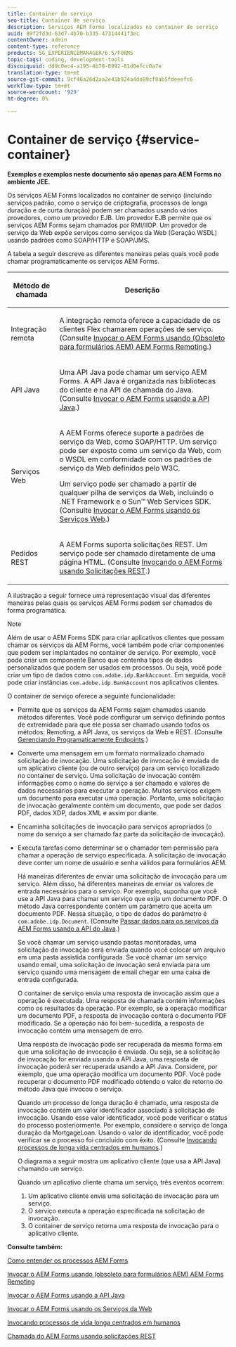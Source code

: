 ```yaml
---
title: Container de serviço
seo-title: Container de serviço
description: Serviços AEM Forms localizados no container de serviço
uuid: 89f2fd3d-63d7-4b70-b335-47314441f3ec
contentOwner: admin
content-type: reference
products: SG_EXPERIENCEMANAGER/6.5/FORMS
topic-tags: coding, development-tools
discoiquuid: dd9c0ec4-a195-4b78-8992-81d0efcc0a7e
translation-type: tm+mt
source-git-commit: 9cf46a26d2aa2e41b924a4de89cf8ab5fdeeefc6
workflow-type: tm+mt
source-wordcount: '929'
ht-degree: 0%

---
```



# Container de serviço {#service-container}

**Exemplos e exemplos neste documento são apenas para AEM Forms no ambiente JEE.**

Os serviços AEM Forms localizados no container de serviço (incluindo serviços padrão, como o serviço de criptografia, processos de longa duração e de curta duração) podem ser chamados usando vários provedores, como um provedor EJB. Um provedor EJB permite que os serviços AEM Forms sejam chamados por RMI/IIOP. Um provedor de serviço da Web expõe serviços como serviços da Web (Geração WSDL) usando padrões como SOAP/HTTP e SOAP/JMS.

A tabela a seguir descreve as diferentes maneiras pelas quais você pode chamar programaticamente os serviços AEM Forms.

<table>
 <thead>
  <tr>
   <th><p>Método de chamada</p></th>
   <th><p>Descrição</p></th>
  </tr>
 </thead>
 <tbody>
  <tr>
   <td><p>Integração remota</p></td>
   <td><p>A integração remota oferece a capacidade de os clientes Flex chamarem operações de serviço. (Consulte <a href="/help/forms/developing/invoking-aem-forms-using-remoting.md#invoking-aem-forms-using-remoting">Invocar o AEM Forms usando (Obsoleto para formulários AEM) AEM Forms Remoting</a>.)</p></td>
  </tr>
  <tr>
   <td><p>API Java</p></td>
   <td><p>Uma API Java pode chamar um serviço AEM Forms. A API Java é organizada nas bibliotecas do cliente e na API de chamada do Java. (Consulte <a href="/help/forms/developing/invoking-aem-forms-using-java.md#invoking-aem-forms-using-the-java-api">Invocar o AEM Forms usando a API Java</a>.)</p></td>
  </tr>
  <tr>
   <td><p>Serviços Web</p></td>
   <td><p>A AEM Forms oferece suporte a padrões de serviço da Web, como SOAP/HTTP. Um serviço pode ser exposto como um serviço da Web, com o WSDL em conformidade com os padrões de serviço da Web definidos pelo W3C.</p><p>Um serviço pode ser chamado a partir de qualquer pilha de serviços da Web, incluindo o .NET Framework e o Sun™ Web Services SDK. (Consulte <a href="/help/forms/developing/invoking-aem-forms-using-web.md#invoking-aem-forms-using-web-services">Invocar o AEM Forms usando os Serviços Web</a>.)</p></td>
  </tr>
  <tr>
   <td><p>Pedidos REST</p></td>
   <td><p>A AEM Forms suporta solicitações REST. Um serviço pode ser chamado diretamente de uma página HTML. (Consulte <a href="/help/forms/developing/invoking-aem-forms-using-rest.md#invoking-aem-forms-using-rest-requests">Invocando o AEM Forms usando Solicitações REST</a>.)</p></td>
  </tr>
 </tbody>
</table>

A ilustração a seguir fornece uma representação visual das diferentes maneiras pelas quais os serviços AEM Forms podem ser chamados de forma programática.

>[!NOTE]
>
>Além de usar o AEM Forms SDK para criar aplicativos clientes que possam chamar os serviços da AEM Forms, você também pode criar componentes que podem ser implantados no container de serviço. Por exemplo, você pode criar um componente Banco que contenha tipos de dados personalizados que podem ser usados em processos. Ou seja, você pode criar um tipo de dados como `com.adobe.idp.BankAccount`. Em seguida, você pode criar instâncias `com.adobe.idp.BankAccount` nos aplicativos clientes.

O container de serviço oferece a seguinte funcionalidade:

* Permite que os serviços da AEM Forms sejam chamados usando métodos diferentes. Você pode configurar um serviço definindo pontos de extremidade para que ele possa ser chamado usando todos os métodos: Remoting, a API Java, os serviços da Web e REST. (Consulte [Gerenciando Programaticamente Endpoints](/help/forms/developing/programmatically-endpoints.md#programmatically-managing-endpoints).)
* Converte uma mensagem em um formato normalizado chamado solicitação de invocação. Uma solicitação de invocação é enviada de um aplicativo cliente (ou de outro serviço) para um serviço localizado no container de serviço. Uma solicitação de invocação contém informações como o nome do serviço a ser chamado e valores de dados necessários para executar a operação. Muitos serviços exigem um documento para executar uma operação. Portanto, uma solicitação de invocação geralmente contém um documento, que pode ser dados PDF, dados XDP, dados XML e assim por diante.
* Encaminha solicitações de invocação para serviços apropriados (o nome do serviço a ser chamado faz parte da solicitação de invocação).
* Executa tarefas como determinar se o chamador tem permissão para chamar a operação de serviço especificada. A solicitação de invocação deve conter um nome de usuário e senha válidos para formulários AEM.

   Há maneiras diferentes de enviar uma solicitação de invocação para um serviço. Além disso, há diferentes maneiras de enviar os valores de entrada necessários para o serviço. Por exemplo, suponha que você use a API Java para chamar um serviço que exija um documento PDF. O método Java correspondente contém um parâmetro que aceita um documento PDF. Nessa situação, o tipo de dados do parâmetro é `com.adobe.idp.Document`. (Consulte [Passar dados para os serviços da AEM Forms usando a API do Java](/help/forms/developing/invoking-aem-forms-using-java.md#passing-data-to-aem-forms-services-using-the-java-api).)

   Se você chamar um serviço usando pastas monitoradas, uma solicitação de invocação será enviada quando você colocar um arquivo em uma pasta assistida configurada. Se você chamar um serviço usando email, uma solicitação de invocação será enviada para um serviço quando uma mensagem de email chegar em uma caixa de entrada configurada.

   O container de serviço envia uma resposta de invocação assim que a operação é executada. Uma resposta de chamada contém informações como os resultados da operação. Por exemplo, se a operação modificar um documento PDF, a resposta de invocação conterá o documento PDF modificado. Se a operação não foi bem-sucedida, a resposta de invocação contém uma mensagem de erro.

   Uma resposta de invocação pode ser recuperada da mesma forma em que uma solicitação de invocação é enviada. Ou seja, se a solicitação de invocação for enviada usando a API Java, uma resposta de invocação poderá ser recuperada usando a API Java. Considere, por exemplo, que uma operação modifica um documento PDF. Você pode recuperar o documento PDF modificado obtendo o valor de retorno do método Java que invocou o serviço.

   Quando um processo de longa duração é chamado, uma resposta de invocação contém um valor identificador associado à solicitação de invocação. Usando esse valor identificador, você pode verificar o status do processo posteriormente. Por exemplo, considere o serviço de longa duração da MortgageLoan. Usando o valor do identificador, você pode verificar se o processo foi concluído com êxito. (Consulte [Invocando processos de longa vida centrados em humanos](/help/forms/developing/invoking-human-centric-long-lived.md#invoking-human-centric-long-lived-processes).)

   O diagrama a seguir mostra um aplicativo cliente (que usa a API Java) chamando um serviço.

   Quando um aplicativo cliente chama um serviço, três eventos ocorrem:

   1. Um aplicativo cliente envia uma solicitação de invocação para um serviço.
   1. O serviço executa a operação especificada na solicitação de invocação.
   1. O container de serviço retorna uma resposta de invocação para o aplicativo cliente.

**Consulte também:**

[Como entender os processos AEM Forms](/help/forms/developing/aem-forms-processes.md#understanding-aem-forms-processes)

[Invocar o AEM Forms usando (obsoleto para formulários AEM) AEM Forms Remoting](/help/forms/developing/invoking-aem-forms-using-remoting.md#invoking-aem-forms-using-remoting)

[Invocar o AEM Forms usando a API Java](/help/forms/developing/invoking-aem-forms-using-java.md#invoking-aem-forms-using-the-java-api)

[Invocar o AEM Forms usando os Serviços da Web](/help/forms/developing/invoking-aem-forms-using-web.md#invoking-aem-forms-using-web-services)

[Invocando processos de vida longa centrados em humanos](/help/forms/developing/invoking-human-centric-long-lived.md#invoking-human-centric-long-lived-processes)

[Chamada do AEM Forms usando solicitações REST](/help/forms/developing/invoking-aem-forms-using-rest.md#invoking-aem-forms-using-rest-requests)
